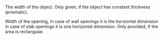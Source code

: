 The width of the object. Only given, if the object has constant thickness (prismatic).


<!-- comment -->


Width of the opening, in case of wall openings it is the horizontal dimension in case of slab openings it is one horizontal dimension. Only provided, if the area is rectangular.

